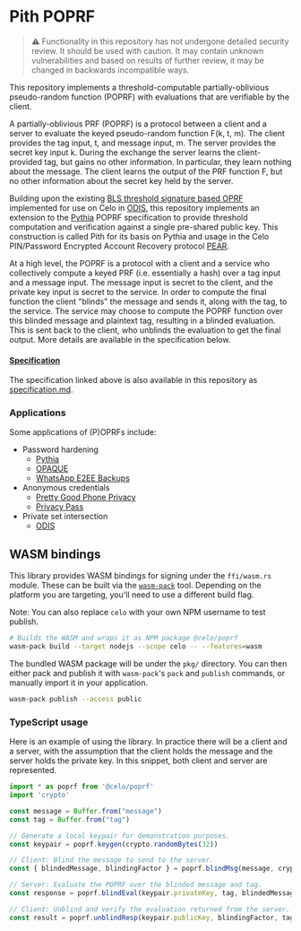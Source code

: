 # Pith POPRF

> :warning: Functionality in this repository has not undergone detailed security review. It should
> be used with caution. It may contain unknown vulnerabilities and based on results of further
> review, it may be changed in backwards incompatible ways.

This repository implements a threshold-computable partially-oblivious pseudo-random function (POPRF)
with evaluations that are verifiable by the client.

A partially-oblivious PRF (POPRF) is a protocol between a client and a server to evaluate the keyed
pseudo-random function F(k, t, m). The client provides the tag input, t, and message input, m. The
server provides the secret key input k. During the exchange the server learns the client-provided
tag, but gains no other information. In particular, they learn nothing about the message. The client
learns the output of the PRF function F, but no other information about the secret key held by the
server.

Building upon the existing [BLS threshold signature based OPRF] implemented for use on Celo in
[ODIS], this repository implements an extension to the [Pythia] POPRF specification to provide
threshold computation and verification against a single pre-shared public key. This construction is
called Pith for its basis on Pythia and usage in the Celo PIN/Password Encrypted Account Recovery
protocol [PEAR].

At a high level, the POPRF is a protocol with a client and a service who collectively compute a keyed
PRF (i.e. essentially a hash) over a tag input and a message input. The message input is secret to
the client, and the private key input is secret to the service. In order to compute the final
function the client "blinds" the message and sends it, along with the tag, to the service. The
service may choose to compute the POPRF function over this blinded message and plaintext tag,
resulting in a blinded evaluation. This is sent back to the client, who unblinds the evaluation to
get the final output. More details are available in the specification below.

<!-- TODO(victor) Replace this link with a link to the CIP when published as a CIP -->
#### [Specification](https://clabsco.notion.site/POPRF-Cryptography-Construction-493f1099460940f8a5d7dee4c78b4442)

The specification linked above is also available in this repository as [specification.md](./specification.md).

### Applications

Some applications of (P)OPRFs include:

- Password hardening
  - [Pythia]
  - [OPAQUE]
  - [WhatsApp E2EE Backups]
- Anonymous credentials
  - [Pretty Good Phone Privacy]
  - [Privacy Pass]
- Private set intersection
  - [ODIS]

## WASM bindings

This library provides WASM bindings for signing under the `ffi/wasm.rs` module. These can be built
via the [`wasm-pack`](https://github.com/rustwasm/wasm-pack) tool. Depending on the platform you are
targeting, you'll need to use a different build flag.

Note: You can also replace `celo` with your own NPM username to test publish.

```bash
# Builds the WASM and wraps it as NPM package @celo/poprf
wasm-pack build --target nodejs --scope celo -- --features=wasm
```

The bundled WASM package will be under the `pkg/` directory. You can then either pack and publish it
with `wasm-pack`'s `pack` and `publish` commands, or manually import it in your application.

```bash
wasm-pack publish --access public
```

### TypeScript usage

Here is an example of using the library. In practice there will be a client and a server, with the
assumption that the client holds the message and the server holds the private key. In this snippet,
both client and server are represented.

```typescript
import * as poprf from '@celo/poprf'
import 'crypto'

const message = Buffer.from("message")
const tag = Buffer.from("tag")

// Generate a local keypair for demonstration purposes.
const keypair = poprf.keygen(crypto.randomBytes(32))

// Client: Blind the message to send to the server.
const { blindedMessage, blindingFactor } = poprf.blindMsg(message, crypto.randomBytes(32))

// Server: Evaluate the POPRF over the blinded message and tag.
const response = poprf.blindEval(keypair.privateKey, tag, blindedMessage)

// Client: Unblind and verify the evaluation returned from the server.
const result = poprf.unblindResp(keypair.publicKey, blindingFactor, tag, response)
```

<!-- Links -->
[BLS threshold signature based OPRF]: https://github.com/celo-org/celo-threshold-bls-rs
[ODIS]: https://docs.celo.org/celo-codebase/protocol/odis
[OPAQUE]: https://datatracker.ietf.org/doc/draft-irtf-cfrg-opaque/
[PEAR]: https://docs.celo.org/celo-codebase/protocol/identity/encrypted-cloud-backup
[Pretty Good Phone Privacy]: https://www.usenix.org/conference/usenixsecurity21/presentation/schmitt
[Privacy Pass]: https://privacypass.github.io/
[Pythia]: https://eprint.iacr.org/2015/644.pdf
[WhatsApp E2EE Backups]: https://engineering.fb.com/2021/09/10/security/whatsapp-e2ee-backups/
